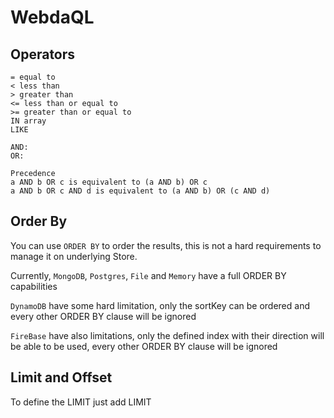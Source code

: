# WebdaQL

## Operators

```
= equal to
< less than
> greater than
<= less than or equal to
>= greater than or equal to
IN array
LIKE 
```

```
AND:
OR:

Precedence
a AND b OR c is equivalent to (a AND b) OR c
a AND b OR c AND d is equivalent to (a AND b) OR (c AND d)
```

## Order By

You can use `ORDER BY` to order the results, this is not a hard requirements to manage it on underlying Store.

Currently, `MongoDB`, `Postgres`, `File` and `Memory` have a full ORDER BY capabilities

`DynamoDB` have some hard limitation, only the sortKey can be ordered and every other ORDER BY clause will be ignored

`FireBase` have also limitations, only the defined index with their direction will be able to be used, every other ORDER BY clause will be ignored

## Limit and Offset

To define the LIMIT just add LIMIT